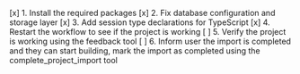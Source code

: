 [x] 1. Install the required packages
[x] 2. Fix database configuration and storage layer
[x] 3. Add session type declarations for TypeScript
[x] 4. Restart the workflow to see if the project is working
[ ] 5. Verify the project is working using the feedback tool
[ ] 6. Inform user the import is completed and they can start building, mark the import as completed using the complete_project_import tool
